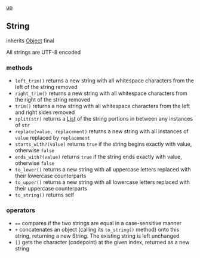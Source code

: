 [up](index.md)

## String
inherits [Object](object.md)
final

All strings are UTF-8 encoded

### methods
- `left_trim()` returns a new string with all whitespace characters from the left of the string removed
- `right_trim()` returns a new string with all whitespace characters from the right of the string removed
- `trim()` returns a new string with all whitespace characters from the left and right sides removed
- `split(str)` returns a [List](list.md) of the string portions in between any instances of `str`
- `replace(value, replacement)` returns a new string with all instances of `value` replaced by `replacement`
- `starts_with?(value)` returns `true` if the string begins exactly with value, otherwise `false`
- `ends_with?(value)` returns `true` if the string ends exactly with value, otherwise `false`
- `to_lower()` returns a new string with all uppercase letters replaced with their lowercase counterparts
- `to_upper()` returns a new string with all lowercase letters replaced with their uppercase counterparts
- `to_string()` returns self

### operators
- `==` compares if the two strings are equal in a case-sensitive manner
- `+` concatenates an object (calling its `to_string()` method) onto this string, returning a new String.  The existing string is left unchanged
- `[]` gets the character (codepoint) at the given index, returned as a new string